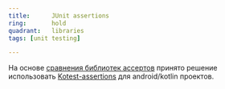 ```yaml
---
title:      JUnit assertions
ring:       hold
quadrant:   libraries
tags: [unit testing]

---
```


На основе [сравнения библиотек ассертов][asserts_compare] принято решение использовать [Kotest-assertions](/libraries/kotest-assertion/) для android/kotlin проектов.

<!-- Links -->
[asserts_compare]: https://github.com/RedMadRobot/techradar-android/blob/40aa61ad9935816067f1b933b0529d77c187b9b9/public/docs/assertions/assertj_kotest_compare.md
